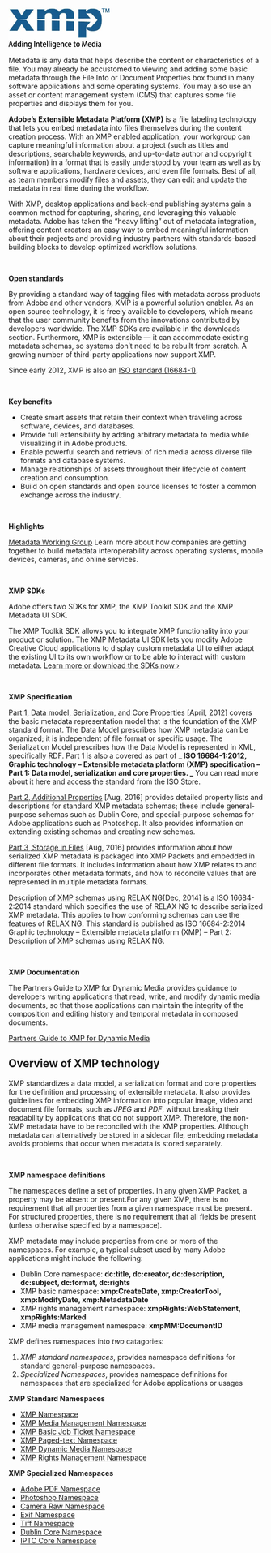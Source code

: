 <img src="./xmp_tagline.png" width="200" align="middle">
<br/>

Metadata is any data that helps describe the content or characteristics of a file. You may already be accustomed to viewing and adding some basic metadata through the File Info or Document Properties box found in many software applications and some operating systems. You may also use an asset or content management system (CMS) that captures some file properties and displays them for you.

**Adobe’s Extensible Metadata Platform (XMP)** is a file labeling technology that lets you embed metadata into files themselves during the content creation process. With an XMP enabled application, your workgroup can capture meaningful information about a project (such as titles and descriptions, searchable keywords, and up-to-date author and copyright information) in a format that is easily understood by your team as well as by software applications, hardware devices, and even file formats. Best of all, as team members modify files and assets, they can edit and update the metadata in real time during the workflow.

With XMP, desktop applications and back-end publishing systems gain a common method for capturing, sharing, and leveraging this valuable metadata. Adobe has taken the “heavy lifting” out of metadata integration, offering content creators an easy way to embed meaningful information about their projects and providing industry partners with standards-based building blocks to develop optimized workflow solutions.

<br/>

**Open standards**

By providing a standard way of tagging files with metadata across products from Adobe and other vendors, XMP is a powerful solution enabler. As an open source technology, it is freely available to developers, which means that the user community benefits from the innovations contributed by developers worldwide. The XMP SDKs are available in the downloads section. Furthermore, XMP is extensible — it can accommodate existing metadata schemas, so systems don’t need to be rebuilt from scratch. A growing number of third-party applications now support XMP.

Since early 2012, XMP is also an [ISO standard (16684-1)](https://www.iso.org/news/2012/03/Ref1525.html).

<br/>

**Key benefits**

* Create smart assets that retain their context when traveling across software, devices, and databases.
* Provide full extensibility by adding arbitrary metadata to media while visualizing it in Adobe products.
* Enable powerful search and retrieval of rich media across diverse file formats and database systems.
* Manage relationships of assets throughout their lifecycle of content creation and consumption.
* Build on open standards and open source licenses to foster a common exchange across the industry.

<br/>

**Highlights**

[Metadata Working Group](http://www.metadataworkinggroup.org/)
Learn more about how companies are getting together to build metadata interoperability across operating systems, mobile devices, cameras, and online services.

<br/>

**XMP SDKs**

Adobe offers two SDKs for XMP, the XMP Toolkit SDK and the XMP Metadata UI SDK.

The XMP Toolkit SDK allows you to integrate XMP functionality into your product or solution. The XMP Metadata UI SDK lets you modify Adobe Creative Cloud applications to display custom metadata UI to either adapt the existing UI to its own workflow or to be able to interact with custom metadata. [Learn more or download the SDKs now ›](https://www.adobe.com/devnet/xmp.html)

<br/>

**XMP Specification**

[Part 1, Data model, Serialization, and Core Properties](https://wwwimages2.adobe.com/content/dam/acom/en/devnet/xmp/pdfs/XMP%20SDK%20Release%20cc-2016-08/XMPSpecificationPart1.pdf) [April, 2012] covers the basic metadata representation model that is the foundation of the XMP standard format. The Data Model prescribes how XMP metadata can be organized; it is independent of file format or specific usage. The Serialization Model prescribes how the Data Model is represented in XML, specifically RDF.
Part 1 is also a covered as part of **_ ISO 16684-1:2012, Graphic technology – Extensible metadata platform (XMP) specification – Part 1: Data model, serialization and core properties. _** You can read more about it here and access the standard from the [ISO Store](https://www.iso.org/standard/57421.html).

[Part 2, Additional Properties](https://wwwimages2.adobe.com/content/dam/acom/en/devnet/xmp/pdfs/XMP%20SDK%20Release%20cc-2016-08/XMPSpecificationPart2.pdf) [Aug, 2016] provides detailed property lists and descriptions for standard XMP metadata schemas; these include general-purpose schemas such as Dublin Core, and special-purpose schemas for Adobe applications such as Photoshop. It also provides information on extending existing schemas and creating new schemas.

[Part 3, Storage in Files](https://wwwimages2.adobe.com/content/dam/acom/en/devnet/xmp/pdfs/XMP%20SDK%20Release%20cc-2016-08/XMPSpecificationPart3.pdf) [Aug, 2016] provides information about how serialized XMP metadata is packaged into XMP Packets and embedded in different file formats. It includes information about how XMP relates to and incorporates other metadata formats, and how to reconcile values that are represented in multiple metadata formats.

[Description of XMP schemas using RELAX NG](https://www.iso.org/standard/57422.html)[Dec, 2014] is a ISO 16684-2:2014 standard which specifies the use of RELAX NG to describe serialized XMP metadata. This applies to how conforming schemas can use the features of RELAX NG. This standard is published as ISO 16684-2:2014 Graphic technology – Extensible metadata platform (XMP) – Part 2: Description of XMP schemas using RELAX NG.
 
<br/>
 
**XMP Documentation**

The Partners Guide to XMP for Dynamic Media provides guidance to developers writing applications that read, write, and modify dynamic media documents, so that those applications can maintain the integrity of the composition and editing history and temporal metadata in composed documents.

[Partners Guide to XMP for Dynamic Media](https://wwwimages2.adobe.com/content/dam/acom/en/devnet/xmp/pdfs/DynamicMediaXMPPartnerGuide.pdf)


## Overview of XMP technology

XMP standardizes a data model, a serialization format and core properties for the definition and processing of extensible metadata. It also provides guidelines for embedding XMP information into popular image, video and document file formats, such as *JPEG* and *PDF*, without breaking their readability by applications that do not support XMP. Therefore, the non-XMP metadata have to be reconciled with the XMP properties. Although metadata can alternatively be stored in a sidecar file, embedding metadata avoids problems that occur when metadata is stored separately.

<br/>

**XMP namespace definitions** 

The namespaces define a set of properties. In any given XMP Packet, a property may be absent or present.For any given XMP, there is no requirement that all properties from a given namespace must be present. For structured properties, there is no requirement that all fields be present (unless otherwise specified by a namespace).

XMP metadata may include properties from one or more of the namespaces. For example, a typical subset used by many Adobe applications might include the following: 	

* Dublin Core namespace: **dc:title, dc:creator, dc:description, dc:subject, dc:format, dc:rights**
* XMP basic namespace: **xmp:CreateDate, xmp:CreatorTool, xmp:ModifyDate, xmp:MetadataDate**
* XMP rights management namespace: **xmpRights:WebStatement, xmpRights:Marked**
* XMP media management namespace: **xmpMM:DocumentID**

XMP defines namespaces into *two* catagories:

1. *XMP standard namespaces*, provides namespace definitions for standard general-purpose namespaces.
2. *Specialized Namespaces*, provides namespace definitions for namespaces that are specialized for Adobe applications or usages

**XMP Standard Namespaces**

* [XMP Namespace](XMPNamespaces/xmp.md)
* [XMP Media Management Namespace](XMPNamespaces/xmpMM.md)
* [XMP Basic Job Ticket Namespace](XMPNamespaces/xmpBJ.md)
* [XMP Paged-text Namespace](XMPNamespaces/xmpTPg.md)
* [XMP Dynamic Media Namespace](XMPNamespaces/xmpDM.md)
* [XMP Rights Management Namespace](XMPNamespaces/xmpRights.md)

**XMP Specialized Namespaces**
* [Adobe PDF Namespace](XMPNamespaces/pdf.md)
* [Photoshop Namespace](XMPNamespaces/photoshop.md)
* [Camera Raw Namespace](XMPNamespaces/crs.md)
* [Exif Namespace](XMPNamespaces/exif.md)
* [Tiff Namespace](XMPNamespaces/tiff.md)
* [Dublin Core Namespace](XMPNamespaces/dc.md)
* [IPTC Core Namespace](XMPNamespaces/Iptc4xmpCore.md)
